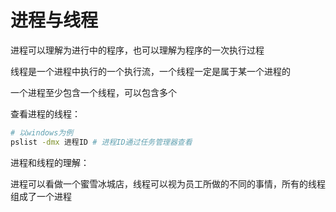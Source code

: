 # 进程与线程

进程可以理解为进行中的程序，也可以理解为程序的一次执行过程

线程是一个进程中执行的一个执行流，一个线程一定是属于某一个进程的

一个进程至少包含一个线程，可以包含多个

查看进程的线程：

```bash
# 以windows为例
pslist -dmx 进程ID # 进程ID通过任务管理器查看
```

进程和线程的理解：

进程可以看做一个蜜雪冰城店，线程可以视为员工所做的不同的事情，所有的线程组成了一个进程